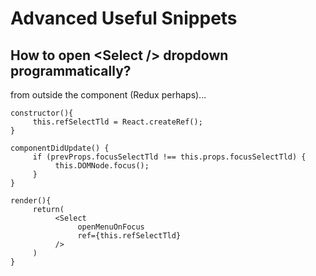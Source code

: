 # Advanced Useful Snippets

## How to open &lt;Select /&gt; dropdown programmatically?

from outside the component \(Redux perhaps\)...

```text
constructor(){
     this.refSelectTld = React.createRef();
}

componentDidUpdate() {
     if (prevProps.focusSelectTld !== this.props.focusSelectTld) {
          this.DOMNode.focus();
     }
}

render(){
     return(
          <Select
               openMenuOnFocus
               ref={this.refSelectTld}
          />
     )
}
```

